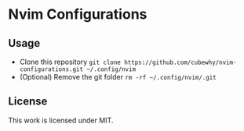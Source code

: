 # Nvim Configurations

## Usage

- Clone this repository `git clone https://github.com/cubewhy/nvim-configurations.git ~/.config/nvim`
- (Optional) Remove the git folder `rm -rf ~/.config/nvim/.git`

## License

This work is licensed under MIT.
